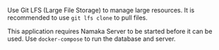Use Git LFS (Large File Storage) to manage large resources. It is recommended to use `git lfs clone` to pull files.

This application requires Namaka Server to be started before it can be used. Use `docker-compose` to run the database and server.
